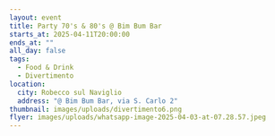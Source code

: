 ```yaml
---
layout: event
title: Party 70's & 80's @ Bim Bum Bar
starts_at: 2025-04-11T20:00:00
ends_at: ""
all_day: false
tags:
  - Food & Drink
  - Divertimento
location:
  city: Robecco sul Naviglio
  address: "@ Bim Bum Bar, via S. Carlo 2"
thumbnail: images/uploads/divertimento6.png
flyer: images/uploads/whatsapp-image-2025-04-03-at-07.28.57.jpeg
---
```

